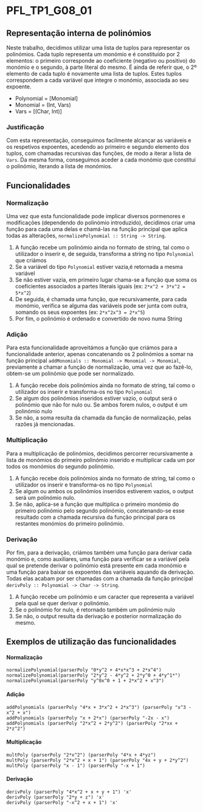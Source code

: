 # PFL_TP1_G08_01

## Representação interna de polinómios
Neste trabalho, decidimos utilizar uma lista de tuplos para representar os polinómios. Cada tuplo representa um monómio e é constituído por 2 elementos: o primeiro corresponde ao coeficiente (negativo ou positivo) do monómio e o segundo, à parte literal do mesmo. É ainda de referir que, o 2º elemento de cada tuplo é novamente uma lista de tuplos. Estes tuplos correspondem a cada variável que integre o monómio, associada ao seu expoente.

- Polynomial = [Monomial]
- Monomial = (Int, Vars)
- Vars = [(Char, Int)]

### Justificação
Com esta representação, conseguimos facilmente alcançar as variáveis e os respetivos expoentes, acedendo ao primeiro e segundo elemento dos tuplos, com chamadas recursivas das funções, de modo a iterar a lista de `Vars`. Da mesma forma, conseguimos aceder a cada monómio que constitui o polinómio, iterando a lista de monómios.

## Funcionalidades

### Normalização
Uma vez que esta funcionalidade pode implicar diversos pormenores e modificações (dependendo do polinómio introduzido), decidimos criar uma função para cada uma delas e chamá-las na função principal que aplica todas as alterações, `normalizePolynomial :: String -> String`.

1. A função recebe um polinómio ainda no formato de string, tal como o utilizador o inserir e, de seguida, transforma a string no tipo `Polynomial` que criámos
2. Se a variável do tipo `Polynomial` estiver vazia,é retornada a mesma variável
3. Se não estiver vazia, em primeiro lugar chama-se a função que soma os coeficientes associados a partes literais iguais (ex: `2*x^2 + 3*x^2 = 5*x^2`)
4. De seguida, é chamada uma função, que recursivamente, para cada monómio, verifica se alguma das variáveis pode ser junta com outra, somando os seus expoentes (ex: `2*x^2x^3 = 2*x^5`)
5. Por fim, o polinómio é ordenado e convertido de novo numa String

### Adição
Para esta funcionalidade aproveitámos a função que criámos para a funcionalidade anterior, apenas concatenando os 2 polinómios a somar na função principal `addMonomials :: Monomial -> Monomial -> Monomial`, previamente a chamar a função de normalização, uma vez que ao fazê-lo, obtem-se um polinómio que pode ser normalizado.

1. A função recebe dois polinómios ainda no formato de string, tal como o utilizador os inserir e transforma-os no tipo `Polynomial`
2. Se algum dos polinómios inseridos estiver vazio, o output será o polinómio que não for nulo ou. Se ambos forem nulos, o output é um polinómio nulo
3. Se não, a soma resulta da chamada da função de normalização, pelas razões já mencionadas.

### Multiplicação
Para a multiplicação de polinómios, decidimos percorrer recursivamente a lista de monómios do primeiro polinómio inserido e multiplicar cada um por todos os monómios do segundo polinómio.

1. A função recebe dois polinómios ainda no formato de string, tal como o utilizador os inserir e transforma-os no tipo `Polynomial`
2. Se algum ou ambos os polinómios inseridos estiverem vazios, o output será um polinómio nulo.
3. Se não, aplica-se a função que multiplica o primeiro monómio do primeiro polinómio pelo segundo polinómio, concatenando-se esse resultado com a chamada recursiva da função principal para os restantes monómios do primeiro polinómio.

### Derivação
Por fim, para a derivação, criámos também uma função para derivar cada monómio e, como auxiliares, uma função para verificar se a variável pela qual se pretende derivar o polinómio está presente em cada monómio e uma função para baixar os expoentes das variáveis aquando da derivação. Todas elas acabam por ser chamadas com a chamada da função principal `derivPoly :: Polynomial -> Char -> String`. 

1. A função recebe um polinómio e um caracter que representa a variável pela qual se quer derivar o polinómio.
2. Se o polinómio for nulo, é retornado também um polinómio nulo
3. Se não, o output resulta da derivação e posterior normalização do mesmo.

## Exemplos de utilização das funcionalidades

#### Normalização
`normalizePolynomial(parserPoly "0*y^2 + 4*x*x^3 + 2*x^4")`
<br>
`normalizePolynomial(parserPoly "2*y^2 - 4*y^2 + 2*y^0 + 4*y^1*")`
<br>
`normalizePolynomial(parserPoly "y^0x^0 + 1 + 2*x^2 + x^3")`

#### Adição
`addPolynomials (parserPoly "4*x + 3*x^2 + 2*x^3") (parserPoly "x^3 - x^2 + x")` 
<br>
`addPolynomials (parserPoly "x + 2*x") (parserPoly "-2x - x")`
<br>
`addPolynomials (parserPoly "2*x^2 + 2*y^2") (parserPoly "2*xx + 2*z^2")`

#### Multiplicação
`multPoly (parserPoly "2*x^2") (parserPoly "4*x + 4*yz")`
<br>
`multPoly (parserPoly "2*x^2 + x + 1") (parserPoly "4x + y + 2*y^2")`
<br>
`multPoly (parserPoly "x - 1") (parserPoly "-x + 1")`

#### Derivação
`derivPoly (parserPoly "4*x^2 + x + y + 1") 'x'` 
<br>
`derivPoly (parserPoly "2*y + z") 'x'`
<br>
`derivPoly (parserPoly "-x^2 + x + 1") 'x'`
